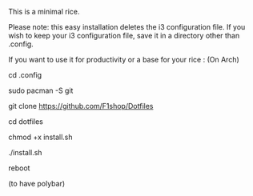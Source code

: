 This is a minimal rice.

Please note: this easy installation deletes the i3 configuration file. If you wish to keep your i3 configuration file, save it in a directory other than .config.

If you want to use it for productivity or a base for your rice :
(On Arch)

cd .config

sudo pacman -S git

git clone https://github.com/F1shop/Dotfiles

cd dotfiles

chmod +x install.sh

./install.sh

reboot

(to have polybar)
